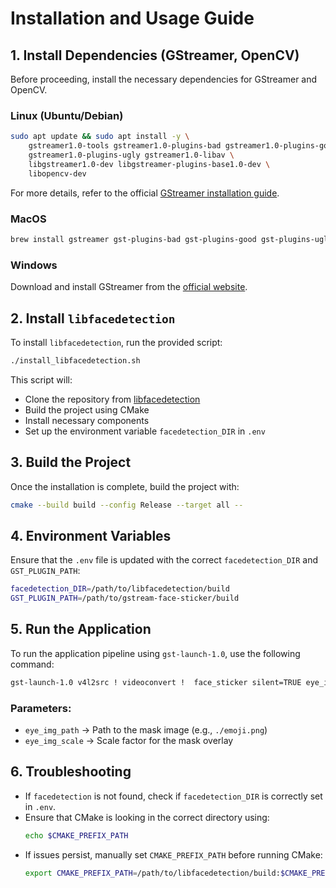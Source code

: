 # Installation and Usage Guide

## 1. Install Dependencies (GStreamer, OpenCV)

Before proceeding, install the necessary dependencies for GStreamer and OpenCV.

### **Linux (Ubuntu/Debian)**

```bash
sudo apt update && sudo apt install -y \ 
    gstreamer1.0-tools gstreamer1.0-plugins-bad gstreamer1.0-plugins-good \ 
    gstreamer1.0-plugins-ugly gstreamer1.0-libav \ 
    libgstreamer1.0-dev libgstreamer-plugins-base1.0-dev \ 
    libopencv-dev
```

For more details, refer to the official [GStreamer installation guide](https://gstreamer.freedesktop.org/documentation/installing/on-linux.html?gi-language=c).

### **MacOS**

```bash
brew install gstreamer gst-plugins-bad gst-plugins-good gst-plugins-ugly gst-libav opencv
```

### **Windows**

Download and install GStreamer from the [official website](https://gstreamer.freedesktop.org/documentation/installing/index.html?gi-language=c).

## 2. Install `libfacedetection`

To install `libfacedetection`, run the provided script:

```bash
./install_libfacedetection.sh
```

This script will:

- Clone the repository from [libfacedetection](https://github.com/ShiqiYu/libfacedetection)
- Build the project using CMake
- Install necessary components
- Set up the environment variable `facedetection_DIR` in `.env`

## 3. Build the Project

Once the installation is complete, build the project with:

```bash
cmake --build build --config Release --target all --
```

## 4. Environment Variables

Ensure that the `.env` file is updated with the correct `facedetection_DIR` and `GST_PLUGIN_PATH`:

```bash
facedetection_DIR=/path/to/libfacedetection/build
GST_PLUGIN_PATH=/path/to/gstream-face-sticker/build
```

## 5. Run the Application

To run the application pipeline using `gst-launch-1.0`, use the following command:

```bash
gst-launch-1.0 v4l2src ! videoconvert !  face_sticker silent=TRUE eye_img_path="./emoji.png" eye_img_scale=0.3 ! videoconvert ! xvimagesink sync=false
```

### Parameters:

- `eye_img_path` → Path to the mask image (e.g., `./emoji.png`)
- `eye_img_scale` → Scale factor for the mask overlay


## 6. Troubleshooting

- If `facedetection` is not found, check if `facedetection_DIR` is correctly set in `.env`.
- Ensure that CMake is looking in the correct directory using:
  ```bash
  echo $CMAKE_PREFIX_PATH
  ```
- If issues persist, manually set `CMAKE_PREFIX_PATH` before running CMake:
  ```bash
  export CMAKE_PREFIX_PATH=/path/to/libfacedetection/build:$CMAKE_PREFIX_PATH
  ```

